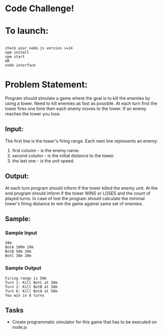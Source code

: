 # Code Challenge!


# To launch:
```

check your node.js version >=14
npm install
npm start
OR
node interface
```

# Problem Statement:
Program should simulate a game where the goal is to kill the enemies by using a tower. 
Need to kill enemies as fast as possible. At each turn first the tower fires one time then each enemy moves to the tower. If an enemy reaches the tower you lose.

## Input:
The first line is the tower's firing range. Each next line represents an enemy:
1. first column - is the enemy name.
2. second column - is the initial distance to the tower.
3. the last one - is the unit speed.

## Output:  
At each turn program should inform if the tower killed the enemy unit.
At the end program should inform if the tower WINS or LOSES and the count of played turns.
In case of lost the program should calculate the minimal tower's firing distance to win the game against same set of enemies.

## Sample:

### Sample Input 
```
50m 
BotA 100m 10m
BotB 50m 20m
BotC 30m 20m
```

### Sample Output
```
Firing range is 50m
Turn 1: Kill BotC at 30m
Turn 2: Kill BotB at 30m
Turn 6: Kill BotA at 50m
You win in 6 turns
```

## Tasks
- Create programmatic simulator for this game that has to be executed on node.js

